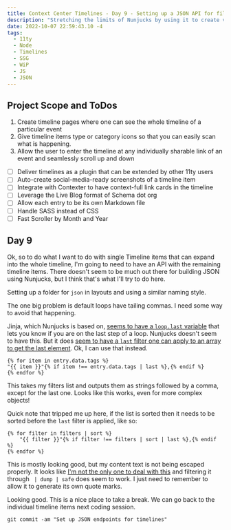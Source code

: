 ```yaml
---
title: Context Center Timelines - Day 9 - Setting up a JSON API for filling in single timeline item pages
description: "Stretching the limits of Nunjucks by using it to create valid JSON."
date: 2022-10-07 22:59:43.10 -4
tags:
  - 11ty
  - Node
  - Timelines
  - SSG
  - WiP
  - JS
  - JSON
---
```


## Project Scope and ToDos

1. Create timeline pages where one can see the whole timeline of a particular event
2. Give timeline items type or category icons so that you can easily scan what is happening.
3. Allow the user to enter the timeline at any individually sharable link of an event and seamlessly scroll up and down

- [ ] Deliver timelines as a plugin that can be extended by other 11ty users
- [ ] Auto-create social-media-ready screenshots of a timeline item
- [ ] Integrate with Contexter to have context-full link cards in the timeline
- [ ] Leverage the Live Blog format of Schema dot org
- [ ] Allow each entry to be its own Markdown file
- [ ] Handle SASS instead of CSS
- [ ] Fast Scroller by Month and Year

## Day 9

Ok, so to do what I want to do with single Timeline items that can expand into the whole timeline, I'm going to need to have an API with the remaining timeline items. There doesn't seem to be much out there for building JSON using Nunjucks, but I think that's what I'll try to do here.

Setting up a folder for `json` in layouts and using a similar naming style.

The one big problem is default loops have tailing commas. I need some way to avoid that happening.

Jinja, which Nunjucks is based on, [seems to have a `loop.last` variable](https://stackoverflow.com/questions/11974318/how-to-output-a-comma-delimited-list-in-jinja-python-template) that lets you know if you are on the last step of a loop. Nunjucks doesn't seem to have this. But it does [seem to have a `last` filter one can apply to an array to get the last element](https://mozilla.github.io/nunjucks/templating.html#last). Ok, I can use that instead.

```njk
{% for item in entry.data.tags %}
"{{ item }}"{% if item !== entry.data.tags | last %},{% endif %}
{% endfor %}
```

This takes my filters list and outputs them as strings followed by a comma, except for the last one. Looks like this works, even for more complex objects!

Quick note that tripped me up here, if the list is sorted then it needs to be sorted before the `last` filter is applied, like so:

```njk
{% for filter in filters | sort %}
    "{{ filter }}"{% if filter !== filters | sort | last %},{% endif %}
{% endfor %}
```

This is mostly looking good, but my content text is not being escaped properly. It looks like [I'm not the only one to deal with this](https://www.benjaminrancourt.ca/how-to-generate-a-complete-json-file-with-nunjucks/) and filtering it through ` | dump | safe` does seem to work. I just need to remember to allow it to generate its own quote marks.

Looking good. This is a nice place to take a break. We can go back to the individual timeline items next coding session.

`git commit -am "Set up JSON endpoints for timelines"`
